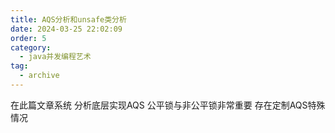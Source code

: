 ```yaml
---
title: AQS分析和unsafe类分析
date: 2024-03-25 22:02:09
order: 5
category:
  - java并发编程艺术
tag:
  - archive
---
```

在此篇文章系统
分析底层实现AQS
公平锁与非公平锁非常重要
存在定制AQS特殊情况
